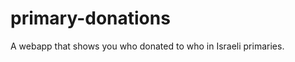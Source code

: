 primary-donations
=================

A webapp that shows you who donated to who in Israeli primaries. 
